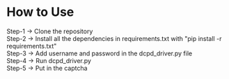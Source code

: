 # How to Use
Step-1 -> Clone the repository<br />
Step-2 -> Install all the dependencies in requirements.txt with "pip install -r requirements.txt"<br />
Step-3 -> Add username and password in the dcpd_driver.py file<br />
Step-4 -> Run dcpd_driver.py<br />
Step-5 -> Put in the captcha<br />
